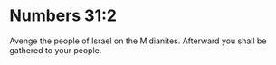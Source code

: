 # Numbers 31:2

Avenge the people of Israel on the Midianites. Afterward you shall be gathered to your people.
